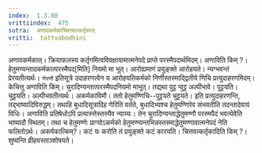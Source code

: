 ```yaml
---
index:  1.3.88
vrittiindex:  475
sutra:  अणावकर्मकाच्चित्तवत्कर्तृकात्
vritti:  tattvabodhini 
---
```


अणावकर्मकात्। क्रियाफलस्य कर्तृगमित्वविवक्षायामात्मनेपदे प्राप्ते परस्मैपदार्थमिदम्। अणाविति किम् ?। हेतुमण्यन्तादकर्मकात्परस्मैपद[मिति] नियमो मा भूत्। आरोह्यमाणं प्रयुङ्क्ते आरोहयते। न्यग्भवन्तं प्रेरयतीत्यर्थः। `णेरणौ` इतिसूत्रे उदाहरणत्वेन य आरोहयतिकर्मको निर्णीस्तस्माद्द्वितीये णिचि प्रत्युदाहरणमिदम्। केचित्तु अणाविति किम्। चुरादिण्यन्तात्परस्मैपदनियमो माभूत्। तद्यथा पुट्ट प्वुट्ट अल्पीभावे। पुट्टयति। चुट्टयति। अल्पीभवतीत्यर्थः। अकर्मकाविमौ। ततो हेतुमण्णिचि--पुट्टयते चुट्टयते। इति प्रत्युदाहरणन्ति, तद्भाष्यादिविरुद्धम्। तथाहि बुधादिसूत्रादिह णेरिति वर्तते, बुधादिभ्यश्च हेतुमण्णिरेव संभवतीति तदन्तादेवायं विधिः। अणाविति प्रतिषेधोऽपि प्रत्यास्त्तेस्तस्यैव न्याय्यः। तेन चुरादिण्यन्ताद्धेतुमण्णौ परस्मपैदं भवत्येवेति भाष्यादौ स्थितम्। तथा च हेतुमण्णेः प्राग्योऽकर्मको हेतुमण्ण्यन्तभिन्नस्तस्माद्धेतुमण्णावात्मनेपदं नेति फलितोऽर्थः। अकर्मकात्किम्?। कटं यः करोति तं प्रयुङ्क्ते कटं कारयति। चित्तवत्कर्तृकादिति किम् ?। शुष्यन्ति व्रीहयस्ताञ्शोषयते।

